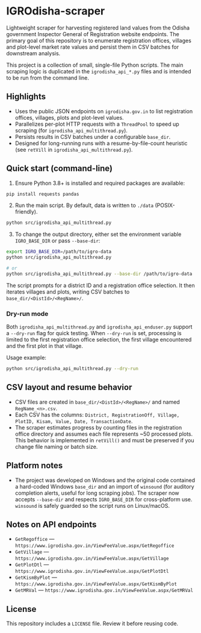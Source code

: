 # IGROdisha-scraper

Lightweight scraper for harvesting registered land values from the Odisha government Inspector General of Registration website endpoints. The primary goal of this repository is to enumerate registration offices, villages and plot-level market rate values and persist them in CSV batches for downstream analysis.

This project is a collection of small, single-file Python scripts. The main scraping logic is duplicated in the `igrodisha_api_*.py` files and is intended to be run from the command line.

## Highlights

- Uses the public JSON endpoints on `igrodisha.gov.in` to list registration offices, villages, plots and plot-level values.
- Parallelizes per-plot HTTP requests with a `ThreadPool` to speed up scraping (for `igrodisha_api_multithread.py`).
- Persists results in CSV batches under a configurable `base_dir`.
- Designed for long-running runs with a resume-by-file-count heuristic (see `retVill` in `igrodisha_api_multithread.py`).

## Quick start (command-line)

1. Ensure Python 3.8+ is installed and required packages are available:

```bash
pip install requests pandas
```

2. Run the main script. By default, data is written to `./data` (POSIX-friendly).

```bash
python src/igrodisha_api_multithread.py
```

3. To change the output directory, either set the environment variable `IGRO_BASE_DIR` or pass `--base-dir`:

```bash
export IGRO_BASE_DIR=/path/to/igro-data
python src/igrodisha_api_multithread.py

# or
python src/igrodisha_api_multithread.py --base-dir /path/to/igro-data
```

The script prompts for a district ID and a registration office selection. It then iterates villages and plots, writing CSV batches to `base_dir/<DistId>/<RegName>/`.

### Dry-run mode

Both `igrodisha_api_multithread.py` and `igrodisha_api_enduser.py` support a `--dry-run` flag for quick testing. When `--dry-run` is set, processing is limited to the first registration office selection, the first village encountered and the first plot in that village.

Usage example:

```bash
python src/igrodisha_api_multithread.py --dry-run
```

## CSV layout and resume behavior

- CSV files are created in `base_dir/<DistId>/<RegName>/` and named `RegName_<n>.csv`.
- Each CSV has the columns: `District, RegistrationOff, Village, PlotID, Kisam, Value, Date, TransactionDate`.
- The scraper estimates progress by counting files in the registration office directory and assumes each file represents ~50 processed plots. This behavior is implemented in `retVill()` and must be preserved if you change file naming or batch size.

## Platform notes

- The project was developed on Windows and the original code contained a hard-coded Windows `base_dir` and an import of `winsound` (for auditory completion alerts, useful for long scraping jobs). The scraper now accepts `--base-dir` and respects `IGRO_BASE_DIR` for cross-platform use. `winsound` is safely guarded so the script runs on Linux/macOS.

## Notes on API endpoints

- `GetRegoffice` — `https://www.igrodisha.gov.in/ViewFeeValue.aspx/GetRegoffice`
- `GetVillage` — `https://www.igrodisha.gov.in/ViewFeeValue.aspx/GetVillage`
- `GetPlotDtl` — `https://www.igrodisha.gov.in/ViewFeeValue.aspx/GetPlotDtl`
- `GetKismByPlot` — `https://www.igrodisha.gov.in/ViewFeeValue.aspx/GetKismByPlot`
- `GetMRVal` — `https://www.igrodisha.gov.in/ViewFeeValue.aspx/GetMRVal`

## License

This repository includes a `LICENSE` file. Review it before reusing code.